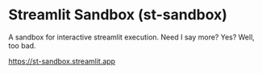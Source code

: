 # Streamlit Sandbox (st-sandbox)

A sandbox for interactive streamlit execution. Need I say more? Yes? Well, too bad.

https://st-sandbox.streamlit.app
